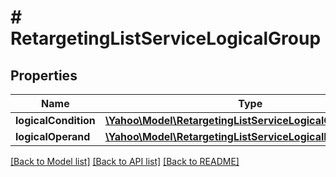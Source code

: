 # # RetargetingListServiceLogicalGroup

## Properties

Name | Type | Description | Notes
------------ | ------------- | ------------- | -------------
**logicalCondition** | [**\Yahoo\Model\RetargetingListServiceLogicalCondition**](RetargetingListServiceLogicalCondition.md) |  | [optional] 
**logicalOperand** | [**\Yahoo\Model\RetargetingListServiceLogicalRuleOperand[]**](RetargetingListServiceLogicalRuleOperand.md) |  | [optional] 

[[Back to Model list]](../../README.md#documentation-for-models) [[Back to API list]](../../README.md#documentation-for-api-endpoints) [[Back to README]](../../README.md)


